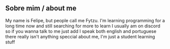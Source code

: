 ## Sobre mim / about me
My name is Felipe, but people call me Fytzu. I'm learning programming for a long time now and still searching for more to learn
I usually am on discord so if you wanna talk to me just add
I speak both english and portuguese
there really isn't anything speccial about me, I'm just a student learning stuff

